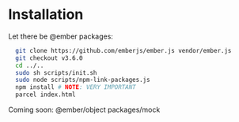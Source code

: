 # Installation

Let there be @ember packages:

```sh
  git clone https://github.com/emberjs/ember.js vendor/ember.js
  git checkout v3.6.0
  cd ../..
  sudo sh scripts/init.sh
  sudo node scripts/npm-link-packages.js
  npm install # NOTE: VERY IMPORTANT
  parcel index.html
```

Coming soon: @ember/object packages/mock
